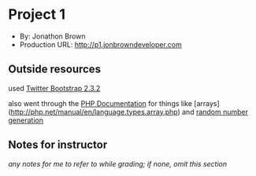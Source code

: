 # Project 1
+ By: Jonathon Brown
+ Production URL: <http://p1.jonbrowndeveloper.com>

## Outside resources

used [Twitter Bootstrap 2.3.2](http://getbootstrap.com/2.3.2/)

also went through the [PHP Documentation](http://php.net/manual/en) for things like [arrays]
(http://php.net/manual/en/language.types.array.php) and [random number generation](http://php.net/manual/en/function.array-rand.php)

## Notes for instructor
*any notes for me to refer to while grading; if none, omit this section*

